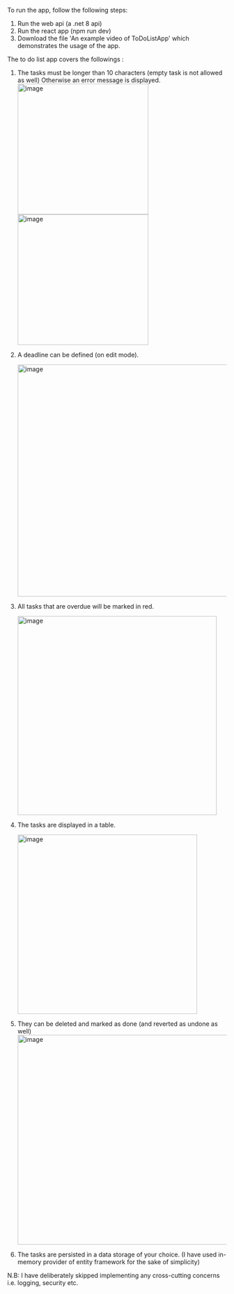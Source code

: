 To run the app, follow the following steps:

1. Run the web api (a .net 8 api)
2. Run the react app (npm run dev)
3. Download the file 'An example video of ToDoListApp' which demonstrates the usage of the app.

   
The to do list app covers the followings :

1. The tasks must be longer than 10 characters (empty task is not allowed as well) Otherwise an error message is displayed.
   <img width="300" alt="image" src="https://github.com/Nimble-nerd/ToDoListApp/assets/155387191/b9d620b9-1897-43d2-8fa9-54f604bb81d0">
   <img width="300" alt="image" src="https://github.com/Nimble-nerd/ToDoListApp/assets/155387191/ab5a21fb-633b-4d81-b2bf-fe9c2ddc339c">

3. A deadline can be defined (on edit mode).
   
   <img width="533" alt="image" src="https://github.com/Nimble-nerd/ToDoListApp/assets/155387191/b0f6e0dc-f5d5-44ee-a9e7-413e0294cbd3">

4. All tasks that are overdue will be marked in red.
   
   <img width="457" alt="image" src="https://github.com/Nimble-nerd/ToDoListApp/assets/155387191/74fa1a96-11c6-4efe-aa3c-9d52aa39e60b">

5. The tasks are displayed in a table.
   
   <img width="412" alt="image" src="https://github.com/Nimble-nerd/ToDoListApp/assets/155387191/8487fbb4-721b-469e-8b71-5a6e7a51fe50">

6. They can be deleted and marked as done (and reverted as undone as well)
   <img width="482" alt="image" src="https://github.com/Nimble-nerd/ToDoListApp/assets/155387191/35c432cf-0b82-466e-863e-684eadd5c94f">

7. The tasks are persisted in a data storage of your choice. (I have used in-memory provider of entity framework for the sake of simplicity)


N.B: I have deliberately skipped implementing any cross-cutting concerns i.e. logging, security etc.


